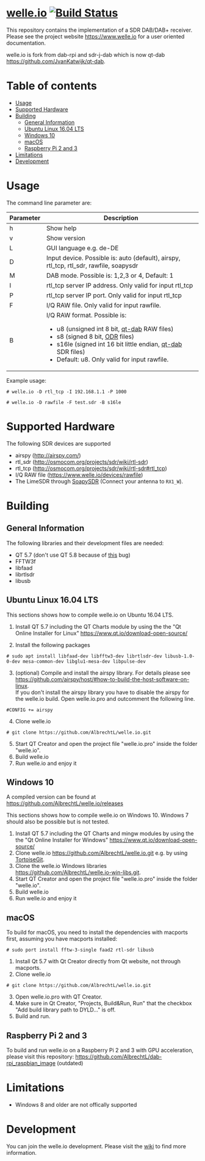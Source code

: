 [welle.io](https://www.welle.io) [![Build Status](https://travis-ci.org/AlbrechtL/welle.io.svg?branch=master)](https://travis-ci.org/AlbrechtL/welle.io)
=====================
This repository contains the implementation of a SDR DAB/DAB+ receiver.  
Please see the project website https://www.welle.io for a user oriented documentation.

welle.io is fork from dab-rpi and sdr-j-dab which is now qt-dab https://github.com/JvanKatwijk/qt-dab.

Table of contents
====

  * [Usage](#usage)
  * [Supported Hardware](#supported-hardware)
  * [Building](#building)
    * [General Information](#general-information)
    * [Ubuntu Linux 16.04 LTS](#ubuntu-linux-1604-lts)
    * [Windows 10](#windows-10)
    * [macOS](#macos)
    * [Raspberry Pi 2 and 3](#raspberry-pi-2-and-3)
  * [Limitations](#limitations)
  * [Development](#development)

Usage
=====
The command line parameter are:

Parameter | Description
------ | ----------
h | Show help 
v | Show version 
L | GUI language e.g. de-DE
D | Input device. Possible is: auto (default), airspy, rtl_tcp, rtl_sdr, rawfile, soapysdr
M | DAB mode. Possible is: 1,2,3 or 4, Default: 1 
I | rtl_tcp server IP address. Only valid for input rtl_tcp 
P | rtl_tcp server IP port. Only valid for input rtl_tcp
F | I/Q RAW file. Only valid for input rawfile.
B | I/Q RAW format. Possible is:<ul><li>u8 (unsigned int 8 bit, [qt-dab](https://github.com/JvanKatwijk/qt-dab) RAW files)</li><li>s8 (signed 8 bit, [ODR](https://www.welle.io/devices/rawfile#odr-dabmod) files)</li><li>s16le (signed int 16 bit little endian, [qt-dab](https://github.com/JvanKatwijk/qt-dab) SDR files)</li><li>Default: u8. Only valid for input rawfile.</li></ul>

Example usage:
  
  ```
# welle.io -D rtl_tcp -I 192.168.1.1 -P 1000
  ```
  ```
# welle.io -D rawfile -F test.sdr -B s16le
  ```

Supported Hardware
====================
The following SDR devices are supported
* airspy (http://airspy.com/)
* rtl_sdr (http://osmocom.org/projects/sdr/wiki/rtl-sdr)
* rtl_tcp (http://osmocom.org/projects/sdr/wiki/rtl-sdr#rtl_tcp)
* I/Q RAW file (https://www.welle.io/devices/rawfile)
* The LimeSDR through [SoapySDR](https://github.com/pothosware/SoapySDR) (Connect your antenna to `RX1_W`).

Building
====================

General Information
---
The following libraries and their development files are needed:
* QT 5.7 (don't use QT 5.8 because of [this](https://github.com/AlbrechtL/welle.io/issues/35) bug)
* FFTW3f
* libfaad
* librtlsdr
* libusb

Ubuntu Linux 16.04 LTS
---
This sections shows how to compile welle.io on Ubuntu 16.04 LTS. 

1. Install QT 5.7 including the QT Charts module by using the the "Qt Online Installer for Linux" https://www.qt.io/download-open-source/

2. Install the following packages

  ```
# sudo apt install libfaad-dev libfftw3-dev librtlsdr-dev libusb-1.0-0-dev mesa-common-dev libglu1-mesa-dev libpulse-dev
  ```

3. (optional) Compile and install the airspy library. For details please see https://github.com/airspy/host/#how-to-build-the-host-software-on-linux.  
If you don't install the airspy library you have to disable the airspy for the welle.io build. Open welle.io.pro and outcomment the following line.
  ```
#CONFIG += airspy
  ```

4. Clone welle.io

  ```
# git clone https://github.com/AlbrechtL/welle.io.git
  ```

5. Start QT Creator and open the project file "welle.io.pro" inside the folder "welle.io".
6. Build welle.io
7. Run welle.io and enjoy it

Windows 10
---
A compiled version can be found at https://github.com/AlbrechtL/welle.io/releases

This sections shows how to compile welle.io on Windows 10. Windows 7 should also be possible but is not tested. 

1. Install QT 5.7 including the QT Charts and mingw modules by using the the "Qt Online Installer for Windows" https://www.qt.io/download-open-source/
2. Clone welle.io https://github.com/AlbrechtL/welle.io.git e.g. by using [TortoiseGit](https://tortoisegit.org).
3. Clone the welle.io Windows libraries https://github.com/AlbrechtL/welle.io-win-libs.git.
4. Start QT Creator and open the project file "welle.io.pro" inside the folder "welle.io".
5. Build welle.io
6. Run welle.io and enjoy it

macOS
---
To build for macOS, you need to install the dependencies with macports first, assuming you have macports installed:

```
# sudo port install fftw-3-single faad2 rtl-sdr libusb
```

1. Install Qt 5.7 with Qt Creator directly from Qt website, not through macports.
2. Clone welle.io

  ```
# git clone https://github.com/AlbrechtL/welle.io.git
  ```

3. Open welle.io.pro with QT Creator.
4. Make sure in Qt Creator, "Projects, Build&Run, Run" that the checkbox "Add build library path to DYLD..." is off.
5. Build and run.

Raspberry Pi 2 and 3
---
To build and run welle.io on a Raspberry Pi 2 and 3 with GPU acceleration, please visit this repository: https://github.com/AlbrechtL/dab-rpi_raspbian_image (outdated)


Limitations
===
* Windows 8 and older are not offically supported

Development
===
You can join the welle.io development. Please visit the [wiki](https://github.com/AlbrechtL/welle.io/wiki) to find more information.
